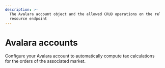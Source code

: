 ```yaml
---
description: >-
  The Avalara account object and the allowed CRUD operations on the related
  resource endpoint
---
```


# Avalara accounts

Configure your Avalara account to automatically compute tax calculations for the orders of the associated market.
